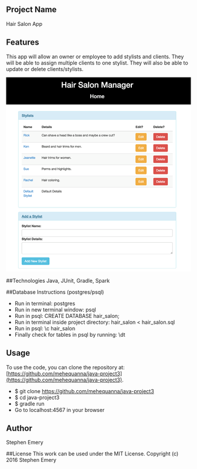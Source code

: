 ## Project Name
Hair Salon App

## Features
This app will allow an owner or employee to add stylists and clients. They will be able to assign multiple clients to one stylist. They will also be able to update or delete clients/stylists.

![screenshot of project](hairsalon.png)

##Technologies
Java, JUnit, Gradle, Spark

##Database Instructions (postgres/psql)
* Run in terminal: postgres
* Run in new terminal window: psql
* Run in psql: CREATE DATABASE hair_salon;
* Run in terminal inside project directory: hair_salon < hair_salon.sql
* Run in psql: \c hair_salon
* Finally check for tables in psql by running: \dt

## Usage
To use the code, you can clone the repository at: [https://github.com/mehequanna/java-project3](https://github.com/mehequanna/java-project3).
* $ git clone https://github.com/mehequanna/java-project3
* $ cd java-project3
* $ gradle run
* Go to localhost:4567 in your browser

## Author
Stephen Emery

##License
This work can be used under the MIT License.
Copyright (c) 2016 Stephen Emery
